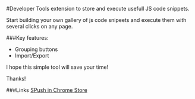 
#Developer Tools extension to store and execute usefull JS code snippets.

Start building your own gallery of js code snipeets and execute them with several clicks on any page.

###Key features:
* Grouping buttons
* Import/Export

I hope this simple tool will save your time!

Thanks!

###Links
[SPush in Chrome Store](https://chrome.google.com/webstore/detail/spush/bdeilgnnljmooaheogonhpggepnhhlhf)